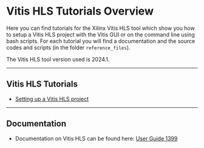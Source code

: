# Vitis HLS Tutorials Overview

Here you can find tutorials for the Xilinx Vitis HLS tool which show you how to setup a Vitis HLS project with the Vitis GUI or on the command line using bash scripts. For each tutorial you will find a documentation and the source codes and scripts (in the folder `reference_files`).

The Vitis HLS tool version used is 2024.1.

---
## Vitis HLS Tutorials

* [Setting up a Vitis HLS project](tutorial_01/hls_project_setup.md)

---
## Documentation
* Documentation on Vitis HLS can be found here: [User Guide 1399](https://docs.amd.com/r/en-US/ug1399-vitis-hls)


